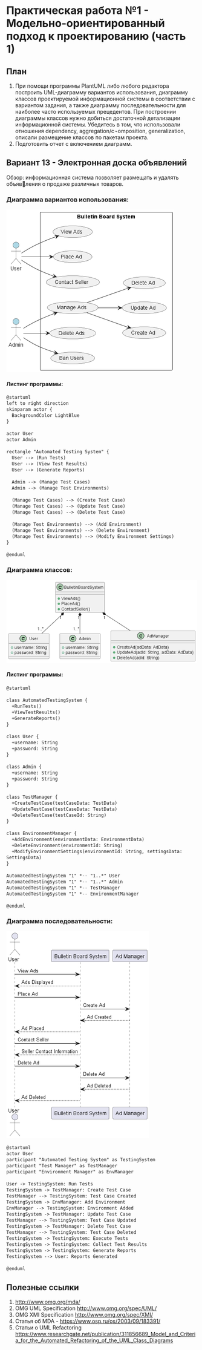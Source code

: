 # Практическая работа №1 - Модельно-ориентированный подход к проектированию (часть 1)

## План 

1. При помощи программы PlantUML либо любого редактора построить UML-диаграмму вариантов использования, диаграмму классов проектируемой информационной системы в соответствии с вариантом задания, а также диаграмму последовательности для наиболее часто используемых прецедентов.
При построении диаграммы классов нужно добиться достаточной детализации информационной системы.
Убедитесь в том, что использовали отношения dependency, aggregation/c¬omposition, generalization, описали размещение классов по пакетам проекта.
2. Подготовить отчет с включением диаграмм.

## Вариант 13 - Электронная доска объявлений

Обзор: информационная система позволяет размещать и удалять объявления о продаже различных товаров.

### Диаграмма вариантов использования:

![image](https://github.com/l-karian-l/Theory_and_methods_of_programming/blob/main/Pr1/USD.png)

#### Листинг программы:

```
@startuml
left to right direction
skinparam actor {
  BackgroundColor LightBlue
}

actor User
actor Admin

rectangle "Automated Testing System" {
  User --> (Run Tests)
  User --> (View Test Results)
  User --> (Generate Reports)

  Admin --> (Manage Test Cases)
  Admin --> (Manage Test Environments)

  (Manage Test Cases) --> (Create Test Case)
  (Manage Test Cases) --> (Update Test Case)
  (Manage Test Cases) --> (Delete Test Case)

  (Manage Test Environments) --> (Add Environment)
  (Manage Test Environments) --> (Delete Environment)
  (Manage Test Environments) --> (Modify Environment Settings)
}

@enduml

```

### Диаграмма классов:

![image](https://github.com/l-karian-l/Theory_and_methods_of_programming/blob/main/Pr1/CD.png)

#### Листинг программы:

```
@startuml

class AutomatedTestingSystem {
  +RunTests()
  +ViewTestResults()
  +GenerateReports()
}

class User {
  +username: String
  +password: String
}

class Admin {
  +username: String
  +password: String
}

class TestManager {
  +CreateTestCase(testCaseData: TestData)
  +UpdateTestCase(testCaseData: TestData)
  +DeleteTestCase(testCaseId: String)
}

class EnvironmentManager {
  +AddEnvironment(environmentData: EnvironmentData)
  +DeleteEnvironment(environmentId: String)
  +ModifyEnvironmentSettings(environmentId: String, settingsData: SettingsData)
}

AutomatedTestingSystem "1" *-- "1..*" User
AutomatedTestingSystem "1" *-- "1..*" Admin
AutomatedTestingSystem "1" *-- TestManager
AutomatedTestingSystem "1" *-- EnvironmentManager

@enduml

```

### Диаграмма последовательности:

![image](https://github.com/l-karian-l/Theory_and_methods_of_programming/blob/main/Pr1/SD.png)

```
@startuml
actor User
participant "Automated Testing System" as TestingSystem
participant "Test Manager" as TestManager
participant "Environment Manager" as EnvManager

User -> TestingSystem: Run Tests
TestingSystem -> TestManager: Create Test Case
TestManager --> TestingSystem: Test Case Created
TestingSystem -> EnvManager: Add Environment
EnvManager --> TestingSystem: Environment Added
TestingSystem -> TestManager: Update Test Case
TestManager --> TestingSystem: Test Case Updated
TestingSystem -> TestManager: Delete Test Case
TestManager --> TestingSystem: Test Case Deleted
TestingSystem -> TestingSystem: Execute Tests
TestingSystem -> TestingSystem: Collect Test Results
TestingSystem -> TestingSystem: Generate Reports
TestingSystem --> User: Reports Generated

@enduml

```


## Полезные ссылки

1. 	http://www.omg.org/mda/
2.	OMG UML Specification http://www.omg.org/spec/UML/ 
3.	OMG XMI Specification http://www.omg.org/spec/XMI/ 
4.	Статья об MDA - https://www.osp.ru/os/2003/09/183391/ 
5.	Статьи о UML Refactoring https://www.researchgate.net/publication/311856689_Model_and_Criteria_for_the_Automated_Refactoring_of_the_UML_Class_Diagrams 

